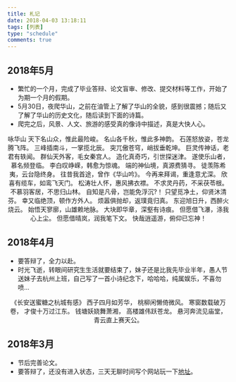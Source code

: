 ```yaml
---
title: 札记
date: 2018-04-03 13:18:11
tags: [列表]
type: "schedule"
comments: true
---
```


## 2018年5月
- 繁忙的一个月，完成了毕业答辩、论文盲审、修改、提交材料等工作，开始了为期一个月的假期。
- 5月30日，夜爬华山，之前在油管上了解了华山的全貌，感到很震撼；随后又了解了华山的历史文化，随后读到下面的诗篇。
- 爬完之后，风景、人文、旅游的感受真的像诗中描述，真是大快人心。
<center>
咏华山
天下名山众，惟此最险峻。
名山各千秋，惟此多神韵。
石莲怒放姿，苍龙腾飞阵。
三峰插南斗，一掌揽北辰。
突兀傲苍穹，峭拔垂乾坤。
巨灵传神话，老君有轶闻。
群仙天外客，毛女秦宫人。
造化真奇巧，引世探迷津。
遂使乐山者，慕名频登临。
李白叹峥嵘，韩愈为惊魂。
端的神仙境，真源费猜寻。
徒羡陈希夷，云台隐终身。
往昔我首途，曾作《华山吟》。
今再来拜谒，重逢意尤深。
欣喜有缆车，如鸾飞天门。
松涛壮人怀，惠风拂衣襟。
不求灵丹药，不采茯苓根。
不慕羽客居，不思归山林。
自知是凡骨，岂能免浮沉?！
只望觅净土，仰贤沐清芬。
幸又临绝顶，顿作方外人。
烦嚣俱抛却，返璞竟归真。
东迎旭日升，西醉火烧云。
始悟天寥廓，山雄赖地脉。
大块即华章，深壑有诗痕。
但愿借飞瀑，涤我心上尘。
但愿借晴岚，润我笔下文。
快哉逍遥游，俯仰已忘神！
</center>

## 2018年4月
- 要答辩了，全力以赴。
- 时光飞逝，转眼间研究生生活就要结束了，妹子还是比我先毕业半年，愚人节送妹子去杭州上班，自己写了一首小诗纪念下，哈哈哈，纯属娱乐，不喜勿喷...
<center>
《长安送蜜糖之杭城有感》
西子四月如芳华，
桃柳闲懒倚微风。
寒窗数载破万卷，
才俊十万过江东。
钱塘妖娆舞萧湘，
高楼雄伟跃苍龙。
悬河奔流见庙堂，
青云直上赛天公。
</center>

## 2018年3月
- 节后完善论文。
- 要答辩了，还没有进入状态，三天无聊时间写个网站玩一下[地址](https://leebin.top/)。
